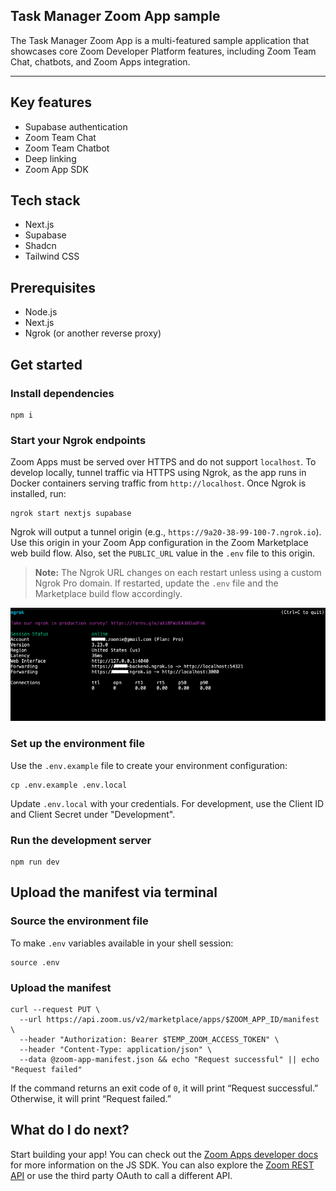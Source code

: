 ## Task Manager Zoom App sample

The Task Manager Zoom App is a multi-featured sample application that showcases core Zoom Developer Platform features, including Zoom Team Chat, chatbots, and Zoom Apps integration.

---

## Key features

* Supabase authentication
* Zoom Team Chat
* Zoom Team Chatbot
* Deep linking
* Zoom App SDK

## Tech stack

* Next.js
* Supabase
* Shadcn
* Tailwind CSS

## Prerequisites

* Node.js
* Next.js
* Ngrok (or another reverse proxy)

## Get started

### Install dependencies

```shell
npm i
```

### Start your Ngrok endpoints

Zoom Apps must be served over HTTPS and do not support `localhost`. To develop locally, tunnel traffic via HTTPS using Ngrok, as the app runs in Docker containers serving traffic from `http://localhost`. Once Ngrok is installed, run:

```shell
ngrok start nextjs supabase
```

Ngrok will output a tunnel origin (e.g., `https://9a20-38-99-100-7.ngrok.io`). Use this origin in your Zoom App configuration in the Zoom Marketplace web build flow. Also, set the `PUBLIC_URL` value in the `.env` file to this origin.

> **Note:** The Ngrok URL changes on each restart unless using a custom Ngrok Pro domain. If restarted, update the `.env` file and the Marketplace build flow accordingly.

![ngrok https origin](screenshots/ngrok-https-origin.png)

### Set up the environment file

Use the `.env.example` file to create your environment configuration:

```shell
cp .env.example .env.local
```

Update `.env.local` with your credentials. For development, use the Client ID and Client Secret under "Development".

### Run the development server

```shell
npm run dev
```

## Upload the manifest via terminal

### Source the environment file

To make `.env` variables available in your shell session:

```shell
source .env
```

### Upload the manifest

```shell
curl --request PUT \
  --url https://api.zoom.us/v2/marketplace/apps/$ZOOM_APP_ID/manifest \
  --header "Authorization: Bearer $TEMP_ZOOM_ACCESS_TOKEN" \
  --header "Content-Type: application/json" \
  --data @zoom-app-manifest.json && echo "Request successful" || echo "Request failed"
```

If the command returns an exit code of `0`, it will print “Request successful.” Otherwise, it will print “Request failed.”

## What do I do next?

Start building your app! You can check out the [Zoom Apps developer docs](https://developers.zoom.us/docs/zoom-apps/) for more information on the JS SDK. You can also explore the [Zoom REST API](https://developers.zoom.us/docs/api/) or use the third party OAuth to call a different API.